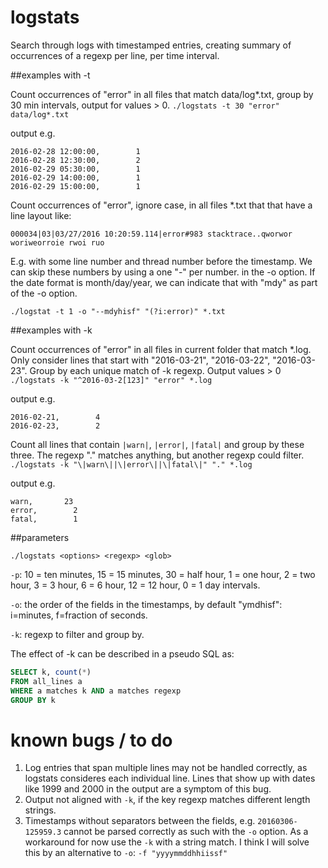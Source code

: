 # logstats
Search through logs with timestamped entries, creating summary of occurrences of a regexp per line, per time interval.

##examples with -t

Count occurrences of "error" in all files that match data/log*.txt, group by 30 min intervals, 
output for values > 0.
`./logstats -t 30 "error" data/log*.txt`

output e.g.
```
2016-02-28 12:00:00,        1
2016-02-28 12:30:00,        2
2016-02-29 05:30:00,        1
2016-02-29 14:00:00,        1
2016-02-29 15:00:00,        1
```

Count occurrences of "error", ignore case, in all files *.txt that that have a line layout like:

`000034|03|03/27/2016 10:20:59.114|error#983 stacktrace..qworwor woriweorroie rwoi ruo`

E.g. with some line number and thread number before the timestamp. We can skip these numbers by using a one "-" per number.
in the -o option. If the date format is month/day/year, we can indicate that with "mdy" as part of the -o option.

`./logstat -t 1 -o "--mdyhisf" "(?i:error)" *.txt`


##examples with -k

Count occurrences of "error" in all files in current folder that match *.log. Only consider lines
that start with "2016-03-21", "2016-03-22", "2016-03-23". Group by each unique match of -k regexp.
Output values > 0
`./logstats -k "^2016-03-2[123]" "error" *.log`

output e.g.
```
2016-02-21,        4 
2016-02-23,        2
```

Count all lines that contain `|warn|`, `|error|`, `|fatal|` and group by these three. The regexp
"." matches anything, but another regexp could filter.
`./logstats -k "\|warn\||\|error\||\|fatal\|" "." *.log`

output e.g.
```
warn,       23 
error,        2
fatal,        1
```

##parameters

`./logstats <options> <regexp> <glob>`

`-p`: 10 = ten minutes, 15 = 15 minutes, 30 = half hour, 1 = one hour, 2 = two hour, 3 = 3 hour, 6 = 6 hour, 12 = 12 hour, 0 = 1 day intervals.

`-o`: the order of the fields in the timestamps, by default "ymdhisf": i=minutes, f=fraction of seconds.

`-k`: regexp to filter and group by.

The effect of -k can be described in a pseudo SQL as:
```sql
SELECT k, count(*) 
FROM all_lines a
WHERE a matches k AND a matches regexp
GROUP BY k
```

# known bugs / to do
1. Log entries that span multiple lines may not be handled correctly, as logstats consideres each individual line.
Lines that show up with dates like 1999 and 2000 in the output are a symptom of this bug.
2. Output not aligned with `-k`, if the key regexp matches different length strings.
3. Timestamps without separators between the fields, e.g. `20160306-125959.3` cannot be parsed correctly as such with the `-o` option. As a workaround for now use the `-k` with a string match. I think I will solve this by an alternative to `-o`: `-f "yyyymmddhhiissf"`
